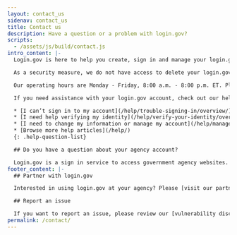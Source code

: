 ```yaml
---
layout: contact_us
sidenav: contact_us
title: Contact us
description: Have a question or a problem with login.gov?
scripts:
  - /assets/js/build/contact.js
intro_content: |-
  Login.gov is here to help you create, sign in and manage your login.gov account.

  As a security measure, we do not have access to delete your login.gov account or change your password on your behalf.

  Our operating hours are Monday - Friday, 8:00 a.m. - 8:00 p.m. ET. Please note that it could take up to two business days for our customer support agents to respond to your question. Thank you for your patience.

  If you need assistance with your login.gov account, check out our help center articles for help with common issues.

  * [I can’t sign in to my account](/help/trouble-signing-in/overview/)
  * [I need help verifying my identity](/help/verify-your-identity/overview/)
  * [I need to change my information or manage my account](/help/manage-your-account/overview/)
  * [Browse more help articles](/help/)
  {: .help-question-list}

  ## Do you have a question about your agency account?

  Login.gov is a sign in service to access government agency websites. If you have questions about the agency website, which may include questions about your application status, membership, eligibility, benefits or other specific concerns related to your account with that government agency, please contact that agency.
footer_content: |-
  ## Partner with login.gov

  Interested in using login.gov at your agency? Please [visit our partners website](https://partners.login.gov/) for more information.

  ## Report an issue

  If you want to report an issue, please review our [vulnerability disclosure policy](https://18f.gsa.gov/vulnerability-disclosure-policy/) and contact us using our [vulnerability disclosure form](https://docs.google.com/forms/d/e/1FAIpQLScuo4xCzBlpLnoq7-bDAVAxtJci03by7S-Q-Z_JUBDloK01QA/viewform).
permalink: /contact/
---
```

